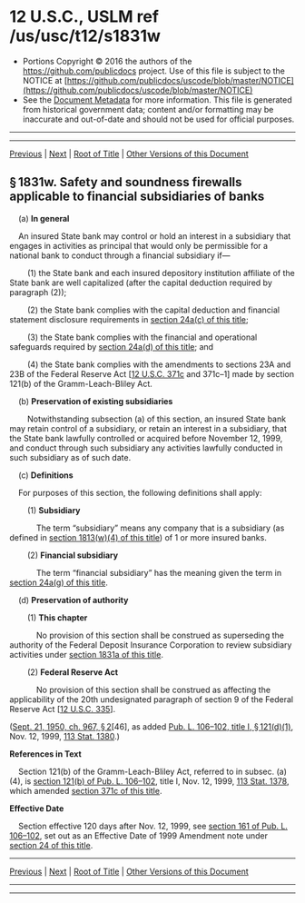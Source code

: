 ---
---

# 12 U.S.C., USLM ref /us/usc/t12/s1831w

* Portions Copyright © 2016 the authors of the https://github.com/publicdocs project.
  Use of this file is subject to the NOTICE at [https://github.com/publicdocs/uscode/blob/master/NOTICE](https://github.com/publicdocs/uscode/blob/master/NOTICE)
* See the [Document Metadata](././../../../..//README.md) for more information.
  This file is generated from historical government data; content and/or formatting may be inaccurate and out-of-date and should not be used for official purposes.

----------
----------

[Previous](./../../../..//us/usc/t12/ch16/m__us_usc_t12_s1831v.md) | [Next](./../../../..//us/usc/t12/ch16/m__us_usc_t12_s1831x.md) | [Root of Title](./../../../../) | [Other Versions of this Document](https://publicdocs.github.io/go/links?ns=uslm&ref=%2Fus%2Fusc%2Ft12%2Fs1831w)

## § 1831w. Safety and soundness firewalls applicable to financial subsidiaries of banks

    (a) __In general__ 

    An insured State bank may control or hold an interest in a subsidiary that engages in activities as principal that would only be permissible for a national bank to conduct through a financial subsidiary if—

        (1) the State bank and each insured depository institution affiliate of the State bank are well capitalized (after the capital deduction required by paragraph (2));

        (2) the State bank complies with the capital deduction and financial statement disclosure requirements in [section 24a(c) of this title][/us/usc/t12/s24a/c];

        (3) the State bank complies with the financial and operational safeguards required by [section 24a(d) of this title][/us/usc/t12/s24a/d]; and

        (4) the State bank complies with the amendments to sections 23A and 23B of the Federal Reserve Act \[[12 U.S.C. 371c][/us/usc/t12/s371c] and 371c–1\] made by section 121(b) of the Gramm-Leach-Bliley Act.

    (b) __Preservation of existing subsidiaries__ 

        Notwithstanding subsection (a) of this section, an insured State bank may retain control of a subsidiary, or retain an interest in a subsidiary, that the State bank lawfully controlled or acquired before November 12, 1999, and conduct through such subsidiary any activities lawfully conducted in such subsidiary as of such date.

    (c) __Definitions__ 

    For purposes of this section, the following definitions shall apply:

        (1) __Subsidiary__ 

            The term “subsidiary” means any company that is a subsidiary (as defined in [section 1813(w)(4) of this title][/us/usc/t12/s1813/w/4]) of 1 or more insured banks.

        (2) __Financial subsidiary__ 

            The term “financial subsidiary” has the meaning given the term in [section 24a(g) of this title][/us/usc/t12/s24a/g].

    (d) __Preservation of authority__ 

        (1) __This chapter__ 

            No provision of this section shall be construed as superseding the authority of the Federal Deposit Insurance Corporation to review subsidiary activities under [section 1831a of this title][/us/usc/t12/s1831a].

        (2) __Federal Reserve Act__ 

            No provision of this section shall be construed as affecting the applicability of the 20th undesignated paragraph of section 9 of the Federal Reserve Act \[[12 U.S.C. 335][/us/usc/t12/s335]\].

([Sept. 21, 1950, ch. 967, § 2][/us/act/1950-09-21/ch967/s2]\[46\], as added [Pub. L. 106–102, title I, § 121(d)(1)][/us/pl/106/102/s121/d/1], Nov. 12, 1999, [113 Stat. 1380][/us/stat/113/1380].)

 __References in Text__ 

    Section 121(b) of the Gramm-Leach-Bliley Act, referred to in subsec. (a)(4), is [section 121(b) of Pub. L. 106–102][/us/pl/106/102/s121/b], title I, Nov. 12, 1999, [113 Stat. 1378][/us/stat/113/1378], which amended [section 371c of this title][/us/usc/t12/s371c].

 __Effective Date__ 

    Section effective 120 days after Nov. 12, 1999, see [section 161 of Pub. L. 106–102][/us/pl/106/102/s161], set out as an Effective Date of 1999 Amendment note under [section 24 of this title][/us/usc/t12/s24].

----------

[Previous](./../../../..//us/usc/t12/ch16/m__us_usc_t12_s1831v.md) | [Next](./../../../..//us/usc/t12/ch16/m__us_usc_t12_s1831x.md) | [Root of Title](./../../../../) | [Other Versions of this Document](https://publicdocs.github.io/go/links?ns=uslm&ref=%2Fus%2Fusc%2Ft12%2Fs1831w)

----------
----------

[/us/usc/t12/s24a/c]: https://publicdocs.github.io/go/links?ns=uslm&ref=%2Fus%2Fusc%2Ft12%2Fs24a%2Fc
[/us/usc/t12/s24a/d]: https://publicdocs.github.io/go/links?ns=uslm&ref=%2Fus%2Fusc%2Ft12%2Fs24a%2Fd
[/us/usc/t12/s371c]: https://publicdocs.github.io/go/links?ns=uslm&ref=%2Fus%2Fusc%2Ft12%2Fs371c
[/us/usc/t12/s1813/w/4]: https://publicdocs.github.io/go/links?ns=uslm&ref=%2Fus%2Fusc%2Ft12%2Fs1813%2Fw%2F4
[/us/usc/t12/s24a/g]: https://publicdocs.github.io/go/links?ns=uslm&ref=%2Fus%2Fusc%2Ft12%2Fs24a%2Fg
[/us/usc/t12/s1831a]: https://publicdocs.github.io/go/links?ns=uslm&ref=%2Fus%2Fusc%2Ft12%2Fs1831a
[/us/usc/t12/s335]: https://publicdocs.github.io/go/links?ns=uslm&ref=%2Fus%2Fusc%2Ft12%2Fs335
[/us/act/1950-09-21/ch967/s2]: https://publicdocs.github.io/go/links?ns=uslm&ref=%2Fus%2Fact%2F1950-09-21%2Fch967%2Fs2
[/us/pl/106/102/s121/d/1]: https://publicdocs.github.io/go/links?ns=uslm&ref=%2Fus%2Fpl%2F106%2F102%2Fs121%2Fd%2F1
[/us/stat/113/1380]: https://publicdocs.github.io/go/links?ns=uslm&ref=%2Fus%2Fstat%2F113%2F1380
[/us/pl/106/102/s121/b]: https://publicdocs.github.io/go/links?ns=uslm&ref=%2Fus%2Fpl%2F106%2F102%2Fs121%2Fb
[/us/stat/113/1378]: https://publicdocs.github.io/go/links?ns=uslm&ref=%2Fus%2Fstat%2F113%2F1378
[/us/usc/t12/s371c]: https://publicdocs.github.io/go/links?ns=uslm&ref=%2Fus%2Fusc%2Ft12%2Fs371c
[/us/pl/106/102/s161]: https://publicdocs.github.io/go/links?ns=uslm&ref=%2Fus%2Fpl%2F106%2F102%2Fs161
[/us/usc/t12/s24]: https://publicdocs.github.io/go/links?ns=uslm&ref=%2Fus%2Fusc%2Ft12%2Fs24



